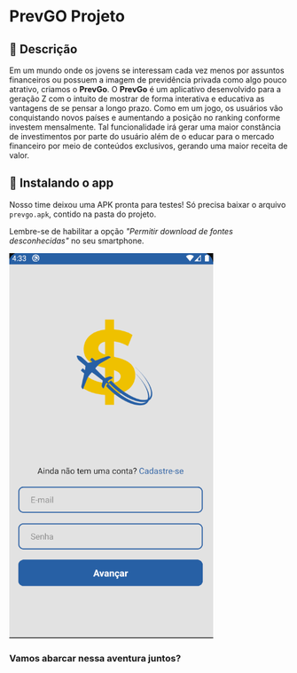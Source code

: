 # PrevGO Projeto

## :notebook: Descrição

Em um mundo onde os jovens se interessam cada vez menos por assuntos financeiros ou possuem a imagem de previdência privada como algo pouco atrativo, criamos o **PrevGo**. O **PrevGo** é um aplicativo desenvolvido para a geração Z com o intuito de mostrar de forma interativa e educativa as vantagens de se pensar a longo prazo. Como em um jogo, os usuários vão conquistando novos países e aumentando a posição no ranking conforme investem mensalmente. Tal funcionalidade irá gerar uma maior constância de investimentos por parte do usuário além de o educar para o mercado financeiro por meio de conteúdos exclusivos, gerando uma maior receita de valor.

## :iphone: Instalando o app

Nosso time deixou uma APK pronta para testes! Só precisa baixar o arquivo `prevgo.apk`, contido na pasta do projeto.

Lembre-se de habilitar a opção _"Permitir download de fontes desconhecidas"_ no seu smartphone.

![login-page](mdassets/asset.png)



### Vamos abarcar nessa aventura juntos?
